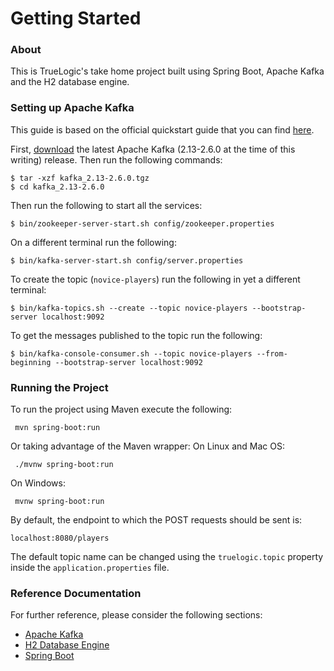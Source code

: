 # Getting Started

### About

This is TrueLogic's take home project built using Spring Boot, Apache Kafka and the H2 database engine.

### Setting up Apache Kafka 

This guide is based on the official quickstart guide that you can find [here](https://kafka.apache.org/quickstart).

First, [download](https://www.apache.org/dyn/closer.cgi?path=/kafka/2.6.0/kafka_2.13-2.6.0.tgz) the latest Apache Kafka (2.13-2.6.0 at the time of this writing) release. Then run the following commands:
```
$ tar -xzf kafka_2.13-2.6.0.tgz
$ cd kafka_2.13-2.6.0
```

Then run the following to start all the services:
```
$ bin/zookeeper-server-start.sh config/zookeeper.properties
```

On a different terminal run the following:
```
$ bin/kafka-server-start.sh config/server.properties
```

To create the topic (`novice-players`) run the following in yet a different terminal:
```
$ bin/kafka-topics.sh --create --topic novice-players --bootstrap-server localhost:9092
```

To get the messages published to the topic run the following:
```
$ bin/kafka-console-consumer.sh --topic novice-players --from-beginning --bootstrap-server localhost:9092
```

### Running the Project

To run the project using Maven execute the following:
```
 mvn spring-boot:run
```

Or taking advantage of the Maven wrapper:
On Linux and Mac OS:
```
 ./mvnw spring-boot:run
```
On Windows:
```
 mvnw spring-boot:run

```

By default, the endpoint to which the POST requests should be sent is:
```
localhost:8080/players
```

The default topic name can be changed using the `truelogic.topic` property inside the `application.properties` file.

### Reference Documentation
For further reference, please consider the following sections:

* [Apache Kafka](https://kafka.apache.org)
* [H2 Database Engine](https://www.h2database.com/html/main.html)
* [Spring Boot](https://spring.io/projects/spring-boot)

